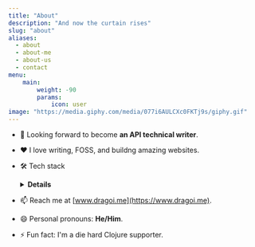 ```yaml
---
title: "About"
description: "And now the curtain rises"
slug: "about"
aliases:
  - about
  - about-me
  - about-us
  - contact
menu:
    main: 
        weight: -90
        params:
            icon: user
image: "https://media.giphy.com/media/077i6AULCXc0FKTj9s/giphy.gif"
---
```

 
- 🔭 Looking forward to become **an API technical writer**.
- ❤️ I love writing, FOSS, and buildng amazing websites.
- 🛠️ Tech stack <details><summary><b>Details</b></summary>
  <p>
  
  | **Category**  | **Technologies**                                                                                                                       |
  |---------------|-------------------------------------------------------------------------------------------------------------------------------------------|
  | **Scripting** | Babashka, BASH                                                                                                                            |
  | **Frontend**  | HTML, TailwindCSS, JavaScript, ClojureScript, React, Vite                                                                                  |
  | **Backend**   | Clojure, NodeJS, JVM, Nginx, Hugo                                                                                                                          |
  | **Cloud**     | [![Netlify](https://img.shields.io/static/v1?label=&message=Netlify&color=00C7B7&logo=netlify&logoColor=FFFFFF)](https://netlify.com/)     |
  | **DevOps**    | [![Docker](https://img.shields.io/static/v1?label=&message=Docker&color=2496ED&logo=docker&logoColor=FFFFFF)](https://docker.com/), Gitea |
  | **OS**        | Linux, MacOS, Windows                                                                                                                     |
  | **Editors**   | Emacs, VIM, VSCode                                                                                                                        |

  </p></details>
- 📫 Reach me at [www.dragoi.me](https://www.dragoi.me).
- 😄 Personal pronouns: **He/Him**.
- ⚡️ Fun fact: I'm a die hard Clojure supporter. 
